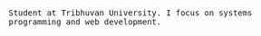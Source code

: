 <!--
 ▄█▀▀▀▄█               ▀██                   
 ██▄▄  ▀  ▄▄▄ ▄▄▄    ▄▄ ██   ▄▄▄▄   ▄▄ ▄▄▄   
  ▀▀███▄   ██  ██  ▄▀  ▀██  ▀▀ ▄██   ██  ██  
▄     ▀██  ██  ██  █▄   ██  ▄█▀ ██   ██  ██  
█▀▄▄▄▄█▀   ▀█▄▄▀█▄ ▀█▄▄▀██▄ ▀█▄▄▀█▀ ▄██▄ ██▄ 

### A little more about me
-->

<samp>
 Student at Tribhuvan University. I focus on systems programming and web development.
</samp>

